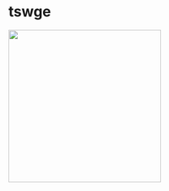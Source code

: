 # tswge
<img src="https://github.com/BivinSadler/tswge/blob/master/hex-tswge%20(1).png" height="300" class="center" >
